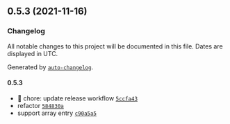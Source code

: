 ## 0.5.3 (2021-11-16)

### Changelog

All notable changes to this project will be documented in this file. Dates are displayed in UTC.

Generated by [`auto-changelog`](https://github.com/CookPete/auto-changelog).

#### 0.5.3

- :construction: chore: update release workflow [`5ccfa43`](https://github.com/linbudu599/JSON2TypeGraphQLClass/commit/5ccfa43994a949dd89c1582f191f438312a0240d)
- refactor [`584830a`](https://github.com/linbudu599/JSON2TypeGraphQLClass/commit/584830a263349b6db7653470e9439a70baae150d)
- support array entry [`c90a5a5`](https://github.com/linbudu599/JSON2TypeGraphQLClass/commit/c90a5a57d3fa4fa2c9e8f68257c9d3aa8e8ea062)

